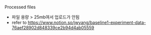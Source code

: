 Processed files          
- 파일 용량 > 25mb여서 업로드가 안됨
- refer to https://www.notion.so/jwyang/baseline1-experiment-data-76aef28902d848339ce2b94d4ab05559    

